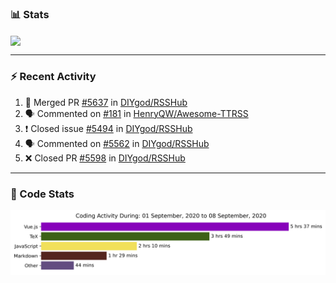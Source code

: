 ### :bar_chart: Stats

<a href="#">
  <img align="center" src="https://github-readme-stats.vercel.app/api?username=henryqw&count_private=true&show_icons=true" />
</a>
<!-- <a href="#">
  <img align="center" src="https://github-readme-stats-git-master.henryqw.vercel.app/api/top-langs/?username=HenryQW&layout=compact" />
</a> -->

---

### :zap: Recent Activity

<!--START_SECTION:activity-->

1. 🎉 Merged PR [#5637](https://github.com//DIYgod/RSSHub/pull/5637) in [DIYgod/RSSHub](https://github.com//DIYgod/RSSHub)
2. 🗣 Commented on [#181](https://github.com//HenryQW/Awesome-TTRSS/issues/181) in [HenryQW/Awesome-TTRSS](https://github.com//HenryQW/Awesome-TTRSS)
3. ❗️ Closed issue [#5494](https://github.com//DIYgod/RSSHub/issues/5494) in [DIYgod/RSSHub](https://github.com//DIYgod/RSSHub)
4. 🗣 Commented on [#5562](https://github.com//DIYgod/RSSHub/issues/5562) in [DIYgod/RSSHub](https://github.com//DIYgod/RSSHub)
5. ❌ Closed PR [#5598](https://github.com//DIYgod/RSSHub/pull/5598) in [DIYgod/RSSHub](https://github.com//DIYgod/RSSHub)
<!--END_SECTION:activity-->

---

### :calendar: Code Stats

![WakaTime](https://github.com/HenryQW/HenryQW/blob/master/images/stat.svg)

